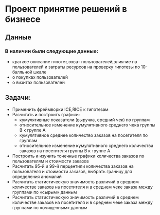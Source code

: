 # Проект принятие решений в бизнесе
## Данные
### В наличии были следующие данные:
- краткое описание гипотез,охват пользователей,влияние на пользователей и затраты ресурсов на проверку гипотезы по 10-балльной шкале
- о покупках пользователей
- о визитах пользователей
## Задачи:
- Применить фреймворки ICE,RICE к гипотезам
- Расчитать и построить графики:
   - кумулятивные показатели (выручка, средний чек) по группам
   - относительное изменение кумулятивного среднего чека группы B к группе A
   - кумулятивное среднее количество заказов на посетителя по группам
   - относительное изменение кумулятивного среднего количества заказов на посетителя группы B к группе A
- Построить и изучить точечные графики количества заказов по пользователям и стоимости заказов
- Расчитать 95-й и 99-й перцентили количества заказов на пользователя и стоимости заказов, выбрать границу для определения аномалий
- Расчитать статистическую значимость различий в среднем количестве заказов на посетителя и  в среднем чеке заказа между группами по «сырым» данным
- Расчитать статистическую значимость различий в среднем количестве заказов на посетителя и  в среднем чеке заказа между группами по «очищенным» данным

